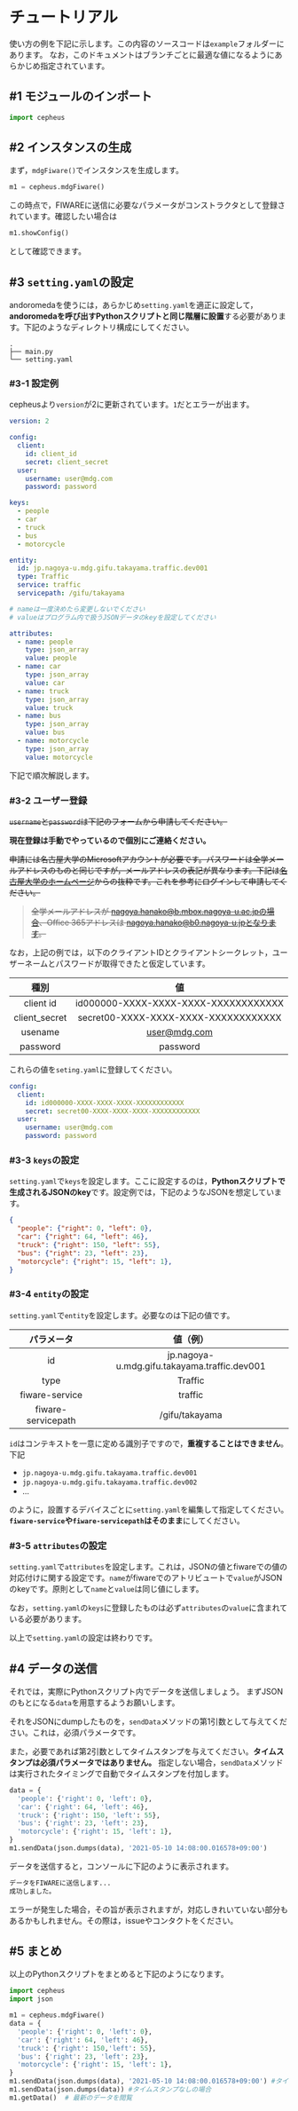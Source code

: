 # チュートリアル

使い方の例を下記に示します。この内容のソースコードは`example`フォルダーにあります。
なお，このドキュメントはブランチごとに最適な値になるようにあらかじめ指定されています。

## #1 モジュールのインポート
```python
import cepheus
```

## #2 インスタンスの生成

まず，`mdgFiware()`でインスタンスを生成します。
```python
m1 = cepheus.mdgFiware()
```
この時点で，FIWAREに送信に必要なパラメータがコンストラクタとして登録されています。確認したい場合は
```python
m1.showConfig()
```
として確認できます。

## #3 `setting.yaml`の設定

andoromedaを使うには，あらかじめ`setting.yaml`を適正に設定して，**andoromedaを呼び出すPythonスクリプトと同じ階層に設置**する必要があります。下記のようなディレクトリ構成にしてください。

```
.
├── main.py
└── setting.yaml
```

### #3-1 設定例

cepheusより`version`が2に更新されています。`1`だとエラーが出ます。

```yaml
version: 2

config:
  client:
    id: client_id
    secret: client_secret
  user:
    username: user@mdg.com
    password: password

keys:
  - people
  - car
  - truck
  - bus
  - motorcycle

entity:
  id: jp.nagoya-u.mdg.gifu.takayama.traffic.dev001
  type: Traffic
  service: traffic
  servicepath: /gifu/takayama

# nameは一度決めたら変更しないでください
# valueはプログラム内で扱うJSONデータのkeyを設定してください

attributes:
  - name: people
    type: json_array
    value: people
  - name: car
    type: json_array
    value: car
  - name: truck
    type: json_array
    value: truck
  - name: bus
    type: json_array
    value: bus
  - name: motorcycle
    type: json_array
    value: motorcycle
```

下記で順次解説します。

### #3-2 ユーザー登録

~~`username`と`password`は下記のフォームから申請してください。~~

**現在登録は手動でやっているので個別にご連絡ください。**

<!-- [登録フォーム](https://forms.office.com/r/XZqYeYhnBg) -->

~~申請には名古屋大学のMicrosoftアカウントが必要です。パスワードは全学メールアドレスのものと同じですが，メールアドレスの表記が異なります。下記は[名古屋大学のホームページ](https://icts.nagoya-u.ac.jp/ja/services/office365/)からの抜粋です。これを参考にログインして申請してください。~~

> ~~全学メールアドレスが nagoya.hanako@b.mbox.nagoya-u.ac.jpの場合、Office 365アドレスは nagoya.hanako@b0.nagoya-u.jpとなります。~~

なお，上記の例では，以下のクライアントIDとクライアントシークレット，ユーザーネームとパスワードが取得できたと仮定しています。

| 種別 | 値 |
|:----:|:----:| 
| client id | id000000-XXXX-XXXX-XXXX-XXXXXXXXXXXX |
| client_secret | secret00-XXXX-XXXX-XXXX-XXXXXXXXXXXX |
| usename | user@mdg.com |
| password | password |

これらの値を`seting.yaml`に登録してください。
```yaml
config:
  client:
    id: id000000-XXXX-XXXX-XXXX-XXXXXXXXXXXX
    secret: secret00-XXXX-XXXX-XXXX-XXXXXXXXXXXX
  user:
    username: user@mdg.com
    password: password
```

### #3-3 `keys`の設定

`setting.yaml`で`keys`を設定します。ここに設定するのは，**Pythonスクリプトで生成されるJSONのkey**です。設定例では，下記のようなJSONを想定しています。
```json
{
  "people": {"right": 0, "left": 0},
  "car": {"right": 64, "left": 46},
  "truck": {"right": 150, "left": 55},
  "bus": {"right": 23, "left": 23},
  "motorcycle": {"right": 15, "left": 1},
}
```

### #3-4 `entity`の設定
`setting.yaml`で`entity`を設定します。必要なのは下記の値です。

| パラメータ  | 値（例） |
|:----:|:----:| 
| id | jp.nagoya-u.mdg.gifu.takayama.traffic.dev001 |
| type | Traffic |
| fiware-service | traffic |
| fiware-servicepath | /gifu/takayama |

`id`はコンテキストを一意に定める識別子ですので，**重複することはできません**。下記

* `jp.nagoya-u.mdg.gifu.takayama.traffic.dev001`
* `jp.nagoya-u.mdg.gifu.takayama.traffic.dev002`
* ...

のように，設置するデバイスごとに`setting.yaml`を編集して指定してください。**`fiware-service`や`fiware-servicepath`はそのまま**にしてください。

### #3-5 `attributes`の設定

`setting.yaml`で`attributes`を設定します。これは，JSONの値とfiwareでの値の対応付けに関する設定です。`name`がfiwareでのアトリビュートで`value`がJSONのkeyです。原則として`name`と`value`は同じ値にします。

なお，`setting.yaml`の`keys`に登録したものは必ず`attributes`の`value`に含まれている必要があります。

以上で`setting.yaml`の設定は終わりです。

## #4 データの送信

それでは，実際にPythonスクリプト内でデータを送信しましょう。
まずJSONのもとになる`data`を用意するようお願いします。

それをJSONにdumpしたものを，`sendData`メソッドの第1引数として与えてください。これは，必須パラメータです。

また，必要であれば第2引数としてタイムスタンプを与えてください。**タイムスタンプは必須パラメータではありません。** 指定しない場合，`sendData`メソッドは実行されたタイミングで自動でタイムスタンプを付加します。

```python
data = {
  'people': {'right': 0, 'left': 0},
  'car': {'right': 64, 'left': 46},
  'truck': {'right': 150, 'left': 55},
  'bus': {'right': 23, 'left': 23},
  'motorcycle': {'right': 15, 'left': 1},
}
m1.sendData(json.dumps(data), '2021-05-10 14:08:00.016578+09:00')
```

データを送信すると，コンソールに下記のように表示されます。
```bash
データをFIWAREに送信します...
成功しました。
```

エラーが発生した場合，その旨が表示されますが，対応しきれいていない部分もあるかもしれません。その際は，issueやコンタクトをください。

## #5 まとめ

以上のPythonスクリプトをまとめると下記のようになります。
```python
import cepheus
import json

m1 = cepheus.mdgFiware()
data = {
  'people': {'right': 0, 'left': 0},
  'car': {'right': 64, 'left': 46},
  'truck': {'right': 150,'left': 55},
  'bus': {'right': 23, 'left': 23},
  'motorcycle': {'right': 15, 'left': 1},
}
m1.sendData(json.dumps(data), '2021-05-10 14:08:00.016578+09:00') #タイムスタンプありの場合
m1.sendData(json.dumps(data)) #タイムスタンプなしの場合
m1.getData()  # 最新のデータを閲覧
```